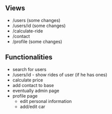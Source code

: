 ## Views
- /users (some changes)
- /users/id (some changes)
- /calculate-ride
- /contact
- /profile (some changes)
## Functionalities
- search for users
- /users/id - show rides of user (if he has ones)
- calculate price
- add contact to base
- eventually admin page
- profile page
	- edit personal information
	- add/edit car